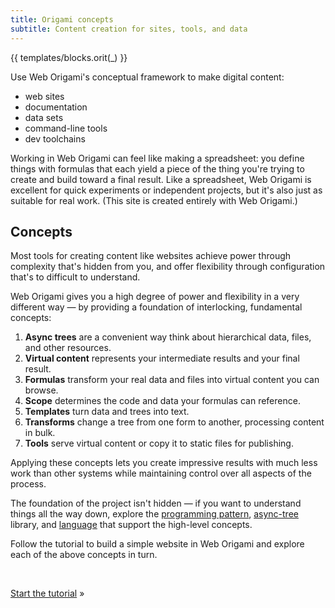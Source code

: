 ```yaml
---
title: Origami concepts
subtitle: Content creation for sites, tools, and data
---
```


{{ templates/blocks.orit(_) }}

Use Web Origami's conceptual framework to make digital content:

- web sites
- documentation
- data sets
- command-line tools
- dev toolchains

Working in Web Origami can feel like making a spreadsheet: you define things with formulas that each yield a piece of the thing you're trying to create and build toward a final result. Like a spreadsheet, Web Origami is excellent for quick experiments or independent projects, but it's also just as suitable for real work. (This site is created entirely with Web Origami.)

## Concepts

Most tools for creating content like websites achieve power through complexity that's hidden from you, and offer flexibility through configuration that's to difficult to understand.

Web Origami gives you a high degree of power and flexibility in a very different way — by providing a foundation of interlocking, fundamental concepts:

1. **Async trees** are a convenient way think about hierarchical data, files, and other resources.
1. **Virtual content** represents your intermediate results and your final result.
1. **Formulas** transform your real data and files into virtual content you can browse.
1. **Scope** determines the code and data your formulas can reference.
1. **Templates** turn data and trees into text.
1. **Transforms** change a tree from one form to another, processing content in bulk.
1. **Tools** serve virtual content or copy it to static files for publishing.

Applying these concepts lets you create impressive results with much less work than other systems while maintaining control over all aspects of the process.

The foundation of the project isn't hidden — if you want to understand things all the way down, explore the [programming pattern](/pattern), [async-tree](/async-tree) library, and [language](/language) that support the high-level concepts.

Follow the tutorial to build a simple website in Web Origami and explore each of the above concepts in turn.

&nbsp;

[Start the tutorial](tutorial.html) »
